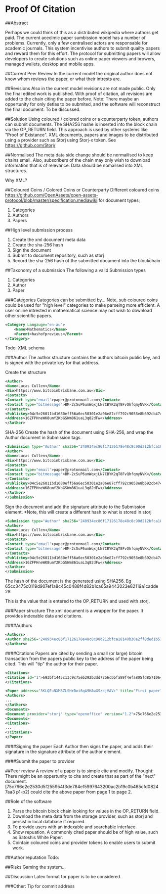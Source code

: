 Proof Of Citation
===============

##Abstract

Perhaps we could think of this as a distributed wikipedia where authors get paid.  The current acedimic paper sumbission model has a number of problems.  Currently, only a few centralised actors are responsable for academic journals. This system incentivise authors to submit quailty papers and reward them for this effort.  The protocol for submitting papers will allow developers to create solutions such as online paper viewers and browers, managed wallets, desktop and mobile apps.

##Current Peer Review
In the current model the original author does not know whom reviews the paper, or what their intrests are.

##Revisions
Also in the current model revisions are not made public. Only the final edited work is published.  With proof of citation, all revisions are added to the chain citing the paper before.  Note:  There maybe an oppertunity for only detlas to be submited, and the software will reconstruct the final document.  To be discussed.

##Solution
Using coloured / colored coins or a counterparty token, authors can submit documents.  The SHA256 hashe is inserted into the block chain via the OP_RETURN field.  This approach is used by other systems like "Proof of Existance".  XML documents, papers and images to be distributed using a provider such as Storj using Storj-x token.  See https://github.com/Storj/

##Normalised
The meta data side change should be normailised to keep chains small.  Also, subscribers of the chain may only wish to download information that is of relevance.  Data should be nomailsed into XML structures.

Why XML?

##Coloured Coins / Colored Coins or Counterparty
Different coloured coins https://github.com/OpenAssets/open-assets-protocol/blob/master/specification.mediawiki for document types;

1. Categories
2. Authors
3. Papers

##High level submission process
1. Create the xml document meta data
2. Create the sha-256 hash
3. Sign the document
4. Submit to document repository, such as storj
5. Record the sha-256 hash of the submitted document into the blockchain

##Taxonomy of a submission
The following a valid Submission types

1. Categories
2. Author
3. Paper

###Categories
Categories can be submitted by...  Note, sub coloured coins could be used for "high level" categories to make parseing more efficient.  A user online intrested in mathematical science may not wish to download other scientific papers.

```xml
<Category Langauge="en-au">
    <Name>Mathematics</Name>
    <Parent>hashofprevious</Parent>
</Category>
```
Todo: XML schema

###Author
The author structure contains the authors bitcoin public key, and is signed with the private key for that address.

Create the structure
```xml
<Author>
<Name>Lucas Cullen</Name>
<Bio>https://www.bitcoinbrisbane.com.au</Bio>
<Contacts>
<Contact type="email">paper@protonmail.com</Contact>
<Contact type="bitmessage">BM-2cSuP6umWqxjLN7CBYK2qT8FvQhfqmyNVK</Contact>
</Contacts>
<Publickey>04c5e26011bd1680eff56a6ec50301e2a06e87cff792c9058e8b692cb47488a18b1d9e509d31c5b98248d9aed24e70512ef3b054f2f02afc8f5b54db5b3516fa0a</Publickey>
<Address>16ZFPHneWK8umY2KbGSWm861uaL3q82dFw</Address>
</Author>
```
SHA-256
Create the hash of the document using SHA-256, and wrap the Author document in Submission tags.
```xml
<Submission type="Author" sha256="240934ec86f17126178e48c8c90d212bfca18148b30e2ff8ded1b51a662c80cf">
<Author>
<Name>Lucas Cullen</Name>
<Bio>https://www.bitcoinbrisbane.com.au</Bio>
<Contacts>
<Contact type="email">paper@protonmail.com</Contact>
<Contact type="bitmessage">BM-2cSuP6umWqxjLN7CBYK2qT8FvQhfqmyNVK</Contact>
</Contacts>
<Publickey>04c5e26011bd1680eff56a6ec50301e2a06e87cff792c9058e8b692cb47488a18b1d9e509d31c5b98248d9aed24e70512ef3b054f2f02afc8f5b54db5b3516fa0a</Publickey>
<Address>16ZFPHneWK8umY2KbGSWm861uaL3q82dFw</Address>
</Author>
</Submission>
```

Sign the document and add the signature attribute to the Submission element.  *Note, this will create a different hash to what is stored in storj

```xml
<Submission type="Author" sha256="240934ec86f17126178e48c8c90d212bfca18148b30e2ff8ded1b51a662c80cf" version="Bitcoin-qt (1.0)" signature="G0xzGNeKfEwPz34Dr5lFwUhyCkj+KKSQGcaeQJ44cxzYPmVRJjw6kBgBBGwsnIWA0oqMrJAXJCNpbwW8anHaTjY=">
<Author>
<Name>Lucas Cullen</Name>
<Bio>https://www.bitcoinbrisbane.com.au</Bio>
<Contacts>
<Contact type="email">paper@protonmail.com</Contact>
<Contact type="bitmessage">BM-2cSuP6umWqxjLN7CBYK2qT8FvQhfqmyNVK</Contact>
</Contacts>
<Publickey>04c5e26011bd1680eff56a6ec50301e2a06e87cff792c9058e8b692cb47488a18b1d9e509d31c5b98248d9aed24e70512ef3b054f2f02afc8f5b54db5b3516fa0a</Publickey>
<Address>16ZFPHneWK8umY2KbGSWm861uaL3q82dFw</Address>
</Author>
</Submission>
```

The hash of the document is the generated using SHA256.  Eg 65cc3475c0119d907ef1a8c45c0488f4d82b1ca65a9443023e82119a1cadde28

This is the value that is entered to the OP_RETURN and used with storj.

###Paper structure
The xml document is a wrapper for the paper.  It provides indexable data and citations.

####Authors
```xml
<Authors>
<Author sha256="240934ec86f17126178e48c8c90d212bfca18148b30e2ff8ded1b51a662c80cf"/>
</Authors>
```

####Citations
Papers are cited by sending a small (or large) bitcoin transaction from the papers public key to the address of the paper being cited.  This will "tip" the author for their paper.

```xml
<Citations>
<Citation id="1">693bf1445c13c9c75eb292b3dd7256cbbfa89f4efa805fd8571064de938ae146</citation>
</Citations>
```

```xml
<Paper address="3KLQEuNXM3ZLSHrDoi6qA9HAwGSzsjVAVc" title="First paper">
<Authors>
...
</Authors>
<Documents>
<Document provider="storj" type="openoffice" version="1.2">75c766e2e2530d5f255954f3de784ef5997643200ac2b19c0b465cfd08247aa3</document>
<Documents>
<Citations>
...
</Citations>
</Paper>
```

####Signing the paper
Each Author then signs the paper, and adds their signature in the signature attribute of the author element.

####Submit the paper to provider

##Peer review
A review of a paper is to simple cite and modify.  Thought:  There might be an oppertunity to cite and create that as part of the "next" document.  [75c766e2e2530d5f255954f3de784ef5997643200ac2b19c0b465cfd08247aa3 p1-p2] could cite the above paper from page 1 to page 2.

##Role of the software
1. Parse the bitcoin block chain looking for values in the OP_RETURN field.
2. Download the meta data from the storage provider, such as storj and persist in local database if required.
3. To provide users with an indexable and searchable interface.
4. Show repuation.  A commonly cited paper should be of high value, such as Satoshis White Paper.
5. Cointain coloured coins and provider tokens to enable users to submit work.

##Author reputation
Todo:

##Risks
Gaming the system...

##Discussion
Latex format for paper is to be considered.

###Other:
Tip for commit address

